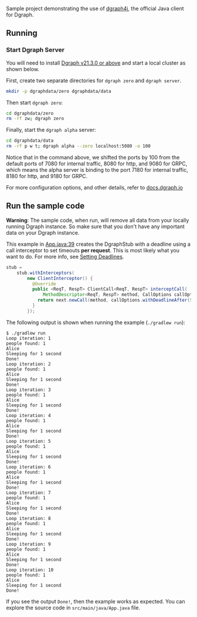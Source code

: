 Sample project demonstrating the use of [dgraph4j], the official Java client for Dgraph.

[dgraph4j]: https://github.com/hypermodeinc/dgraph4

## Running

### Start Dgraph Server

You will need to install [Dgraph v21.3.0 or above][releases] and start a local cluster as shown
below.

[releases]: https://github.com/hypermodeinc/dgraph/releases

First, create two separate directories for `dgraph zero` and `dgraph server`.

```sh
mkdir -p dgraphdata/zero dgraphdata/data
```

Then start `dgraph zero`:

```sh
cd dgraphdata/zero
rm -rf zw; dgraph zero
```

Finally, start the `dgraph alpha` server:

```sh
cd dgraphdata/data
rm -rf p w t; dgraph alpha --zero localhost:5080 -o 100
```

Notice that in the command above, we shifted the ports by 100 from the default ports of 7080 for
internal traffic, 8080 for http, and 9080 for GRPC, which means the alpha server is binding to the
port 7180 for internal traffic, 8180 for http, and 9180 for GRPC.

For more configuration options, and other details, refer to [docs.dgraph.io](https://docs.dgraph.io)

## Run the sample code

**Warning**: The sample code, when run, will remove all data from your locally running Dgraph
instance. So make sure that you don't have any important data on your Dgraph instance.

This example in [App.java:39](./src/main/java/App.java#L39-L47) creates the DgraphStub with a
deadline using a call interceptor to set timeouts **per request**. This is most likely what you want
to do. For more info, see
[Setting Deadlines](https://github.com/hypermodeinc/dgraph4j/#setting-deadlines).

```java
stub =
    stub.withInterceptors(
        new ClientInterceptor() {
          @Override
          public <ReqT, RespT> ClientCall<ReqT, RespT> interceptCall(
              MethodDescriptor<ReqT, RespT> method, CallOptions callOptions, Channel next) {
            return next.newCall(method, callOptions.withDeadlineAfter(5, TimeUnit.SECONDS));
          }
        });
```

The following output is shown when running the example (`./gradlew run`):

```text
$ ./gradlew run
Loop iteration: 1
people found: 1
Alice
Sleeping for 1 second
Done!
Loop iteration: 2
people found: 1
Alice
Sleeping for 1 second
Done!
Loop iteration: 3
people found: 1
Alice
Sleeping for 1 second
Done!
Loop iteration: 4
people found: 1
Alice
Sleeping for 1 second
Done!
Loop iteration: 5
people found: 1
Alice
Sleeping for 1 second
Done!
Loop iteration: 6
people found: 1
Alice
Sleeping for 1 second
Done!
Loop iteration: 7
people found: 1
Alice
Sleeping for 1 second
Done!
Loop iteration: 8
people found: 1
Alice
Sleeping for 1 second
Done!
Loop iteration: 9
people found: 1
Alice
Sleeping for 1 second
Done!
Loop iteration: 10
people found: 1
Alice
Sleeping for 1 second
Done!
```

If you see the output `Done!`, then the example works as expected. You can explore the source code
in `src/main/java/App.java` file.
